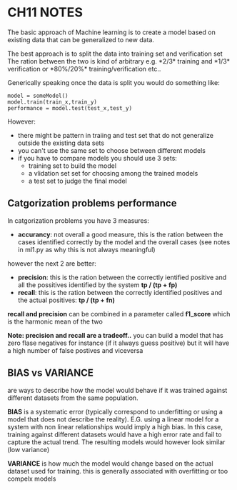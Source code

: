 # CH11 NOTES
The basic approach of Machine learning is to create a model based on existing data that
can be generalized to new data.
<p>
The best approach is to split the data into training set and verification set
The ration between the two is kind of arbitrary e.g.
*2/3* training and *1/3* verification or 
*80%/20%* training/verification etc..

<p>
Generically speaking once the data is split you would do something like:

```
model = someModel()
model.train(train_x,train_y)
performance = model.test(test_x,test_y)
```

However:
- there might be pattern in traiing and test set that do not generalize outside the existing data sets
- you can't use the same set to choose between different models
- if you have to compare models you should use 3 sets:
  - training set to build the model
  - a vlidation set set for choosing among the trained models
  - a test set to judge the final model 

## Catgorization problems performance
In catgorization problems you have 3 measures:
- **accurancy**: not overall a good measure, this is the ration between
             the cases identified correctly by the model and the 
             overall cases (see notes in ml1.py as why this is not 
             always meaningful)
    <p>
however the next 2 are better:             
- **precision**: this is the ration between the correctly ientified positive
             and all the possitives identified by the system
             **tp / (tp + fp)** 
- **recall**: this is the ration between the correctly identified positives
          and the actual positives: **tp / (tp + fn)**

**recall and precision** can be combined in a parameter called **f1_score** which is the harmonic mean of the two

**Note: precision and recall are a tradeoff..**
you can build a model that has zero flase negatives for instance (if it always guess positive) but it will have a high number of false postives
and viceversa



## BIAS vs VARIANCE
are ways to describe how the model would behave if it was trained
against different datasets from the same population.

**BIAS** is a systematic error (typically correspond to underfitting or
using a model that does not describe the reality).
E.G. using a linear model for a system with non linear relationships would imply a high bias.
In this case, training against different datasets would have a  high
error rate and fail to capture the actual trend.
The resulting models would however look similar (low variance)

**VARIANCE** is how much the model would change based on the actual dataset
used for training. this is generally associated with overfitting or
too compelx models
